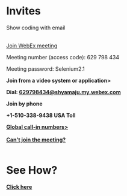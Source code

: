 # Invites
Show coding with email
<html> 
    <head> 
        <title>Meeting button</title> 
    </head> 
        <body></br> 
            <a href="https://shyamaju.my.webex.com/shyamaju.my/j.phpMTID=m3fe8cdf356ff7107042ccbaa 5f770679">Join WebEx meeting</a>  
            <p>Meeting number (access code): 629 798 434</p> 
            <p>Meeting password: Selenium2.1</p> 
            <p><b>Join from a video system or application></p> 
            <p>Dial: 
            <a href="629798434@shyamaju.my.webex.com">629798434@shyamaju.my.webex.com</a> 
            <p>Join by phone<b></p> 
            <p>+1-510-338-9438 USA Toll</p>  <a href="  https://shyamaju.my.webex.com/cmp3200/webcomponents/widget/globalcallin/globalcallin.do ?serviceType=MC&serviceType=MC&serviceType=MC&serviceType=MC&ED=598722137&ED=5 98722137&ED=598722137&ED=598722137&tollFree=0&tollFree=0&tollFree=0&tollFree=0&site url=shyamaju.my&siteurl=shyamaju.my&siteurl=shyamaju.my&apiname=globalcallin.php&apin ame=globalcallin.php&apiname=globalcallin.php&needFilter=false&needFilter=false&needFilter =false&rnd=6683293970&rnd=6683293970&rnd=6683293970&actappname=cmp3200&actapp name=cmp3200&actname=/webcomponents/widget/globalcallin/gcnredirector.do&actname=/ webcomponents/widget/globalcallin/gcnredirector.do&renewticket=0"> 
             Global call-in numbers></a></br></br>          
            <a href="https://help.webex.com/docs/DOC-5412">Can't join the meeting?</a></br></br> 
            <h1>See How? </h1> 
            <a href ="https://1drv.ms/w/s!AjZRHsrjYdnh8SvZzBCodqsNz7KY">Click here</a> 
        </body>     
</html> 
